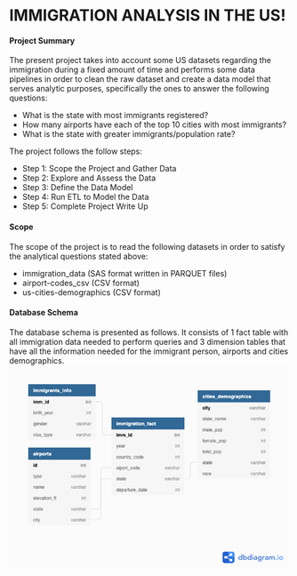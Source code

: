 # IMMIGRATION ANALYSIS IN THE US!

#### Project Summary
The present project takes into account some US datasets regarding the immigration during a fixed amount of time
and performs some data pipelines in order to clean the raw dataset and create a data model that serves analytic
purposes, specifically the ones to answer the following questions:
* What is the state with most immigrants registered?
* How many airports have each of the top 10 cities with most immigrants?
* What is the state with greater immigrants/population rate?

The project follows the follow steps:
* Step 1: Scope the Project and Gather Data
* Step 2: Explore and Assess the Data
* Step 3: Define the Data Model
* Step 4: Run ETL to Model the Data
* Step 5: Complete Project Write Up

#### Scope 
The scope of the project is to read the following datasets in order to satisfy the analytical questions stated above:
* immigration_data (SAS format written in PARQUET files)
* airport-codes_csv (CSV format)
* us-cities-demographics (CSV format)

#### Database Schema
The database schema is presented as follows. It consists of 1 fact table with all immigration data needed to perform queries and 3 dimension tables that have all the information needed for the immigrant person, airports and cities demographics.
![](db_images/db_immigration.png)
